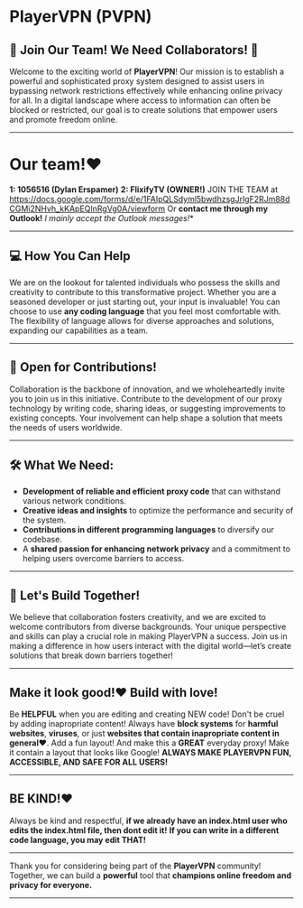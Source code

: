 # PlayerVPN (PVPN)

## 🌟 Join Our Team! We Need Collaborators! 🌟

Welcome to the exciting world of **PlayerVPN**! Our mission is to establish a powerful and sophisticated proxy system designed to assist users in bypassing network restrictions effectively while enhancing online privacy for all. In a digital landscape where access to information can often be blocked or restricted, our goal is to create solutions that empower users and promote freedom online.

---

# Our team!❤️
**1: 1056516 (Dylan Erspamer)**
**2: FlixifyTV (OWNER!)**
JOIN THE TEAM at https://docs.google.com/forms/d/e/1FAIpQLSdyml5bwdhzsgJrlgF2RJm88dCGMi2NHvh_kKApEQInRgVg0A/viewform Or **contact me through my Outlook!** *I mainly accept the Outlook messages!**

---

## 💻 How You Can Help

We are on the lookout for talented individuals who possess the skills and creativity to contribute to this transformative project. Whether you are a seasoned developer or just starting out, your input is invaluable! You can choose to use **any coding language** that you feel most comfortable with. The flexibility of language allows for diverse approaches and solutions, expanding our capabilities as a team.

---

## 🚀 Open for Contributions!

Collaboration is the backbone of innovation, and we wholeheartedly invite you to join us in this initiative. Contribute to the development of our proxy technology by writing code, sharing ideas, or suggesting improvements to existing concepts. Your involvement can help shape a solution that meets the needs of users worldwide.

---

## 🛠️ What We Need:

- **Development of reliable and efficient proxy code** that can withstand various network conditions.
- **Creative ideas and insights** to optimize the performance and security of the system.
- **Contributions in different programming languages** to diversify our codebase.
- A **shared passion for enhancing network privacy** and a commitment to helping users overcome barriers to access.

---

## 🤝 Let's Build Together!

We believe that collaboration fosters creativity, and we are excited to welcome contributors from diverse backgrounds. Your unique perspective and skills can play a crucial role in making PlayerVPN a success. Join us in making a difference in how users interact with the digital world—let’s create solutions that break down barriers together!

---

## Make it look good!❤️ Build with love!
Be **HELPFUL** when you are editing and creating NEW code! Don't be cruel by adding inapropriate content! Always have **block systems** for **harmful websites**, **viruses**, or just **websites that contain inapropriate content in general❤️**. Add a fun layout! And make this a **GREAT** everyday proxy! Make it contain a layout that looks like Google! **ALWAYS MAKE PLAYERVPN FUN, ACCESSIBLE, AND SAFE FOR ALL USERS!**

---

## BE KIND!❤️
Always be kind and respectful, **if we already have an index.html user who edits the index.html file, then dont edit it!** **If you can write in a different code language, you may edit THAT!**

---

Thank you for considering being part of the **PlayerVPN** community! Together, we can build a **powerful** tool that **champions online freedom and privacy for everyone.**

---
